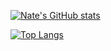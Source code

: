 [![Nate's GitHub stats](https://github-readme-stats.vercel.app/api?username=NateNoNameSOFT&count_private=true&theme=dark&layout=compact)](https://github.com/anuraghazra/github-readme-stats)

[![Top Langs](https://github-readme-stats.vercel.app/api/top-langs/?username=NateNoNameSOFT&theme=dark&langs_count=10&layout=compact)](https://github.com/anuraghazra/github-readme-stats)
<!---
NateNoNameSOFT/NateNoNameSOFT is a ✨ special ✨ repository because its `README.md` (this file) appears on your GitHub profile.
You can click the Preview link to take a look at your changes.
--->
